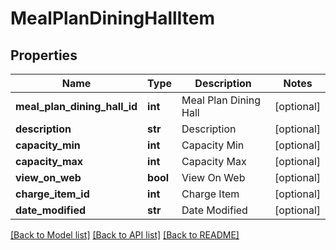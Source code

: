 # MealPlanDiningHallItem

## Properties
Name | Type | Description | Notes
------------ | ------------- | ------------- | -------------
**meal_plan_dining_hall_id** | **int** | Meal Plan Dining Hall | [optional] 
**description** | **str** | Description | [optional] 
**capacity_min** | **int** | Capacity Min | [optional] 
**capacity_max** | **int** | Capacity Max | [optional] 
**view_on_web** | **bool** | View On Web | [optional] 
**charge_item_id** | **int** | Charge Item | [optional] 
**date_modified** | **str** | Date Modified | [optional] 

[[Back to Model list]](../README.md#documentation-for-models) [[Back to API list]](../README.md#documentation-for-api-endpoints) [[Back to README]](../README.md)


